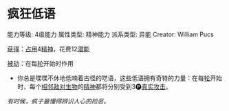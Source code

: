 # 疯狂低语

能力等级: 4级能力
属性类型: 精神能力
派系类型: 异能
Creator: William Pucs

<aside>

[获得](https://www.notion.so/1b3d619a067b8027ba38e2c1caf9d84b?pvs=21)：[占用](https://www.notion.so/1b3d619a067b8028a794de6ceed96ec0?pvs=21)4[精神](https://www.notion.so/1b3d619a067b800a8da5d96dd60be2b1?pvs=21)，花费12[潜能](https://www.notion.so/1b3d619a067b80c2bdb4c721adc30021?pvs=21)

</aside>

<aside>

[被动](https://www.notion.so/1b3d619a067b8041a000ebc294fff708?pvs=21)：在每[轮](https://www.notion.so/1b3d619a067b80aeb62df5a99bfb8a82?pvs=21)开始时作用

- 你总是喋喋不休地低喃着古怪的呓语，这些低语拥有奇特的力量：在每[轮](https://www.notion.so/1b3d619a067b80aeb62df5a99bfb8a82?pvs=21)开始时，每个[相邻](https://www.notion.so/1b3d619a067b80d2b1c3cebda0c3ed6f?pvs=21)[敌对](https://www.notion.so/1b3d619a067b8006aaf0d78a403a8691?pvs=21)[生物](https://www.notion.so/1b3d619a067b80d0bbe1d113bf20ff1f?pvs=21)的[精神](https://www.notion.so/1b3d619a067b800a8da5d96dd60be2b1?pvs=21)都将分别受到3🅟[真实攻击](https://www.notion.so/1b4d619a067b80ae9a5cceb2a61e37aa?pvs=21)。
</aside>

*有时候，疯子最懂得辨识人心的险恶。*